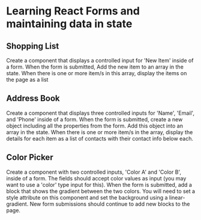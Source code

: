# Learning React Forms and maintaining data in state

## Shopping List
Create a component that displays a controlled input for 'New Item' inside of a form. When the form is submitted, Add the new item to an array in the state. When there is one or more item/s in this array, display the items on the page as a list

## Address Book
Create a component that displays three controlled inputs for 'Name', 'Email', and 'Phone' inside of a form. When the form is submitted, create a new object including all the properties from the form. Add this object into an array in the state. When there is one or more item/s in the array, display the details for each item as a list of contacts with their contact info below each.

## Color Picker
Create a component with two controlled inputs, 'Color A' and 'Color B', inside of a form. The fields should accept color values as input (you may want to use a 'color' type input for this). When the form is submitted, add a block that shows the gradient between the two colors. You will need to set a style attribute on this component and set the background using a linear-gradient. New form submissions should continue to add new blocks to the page.